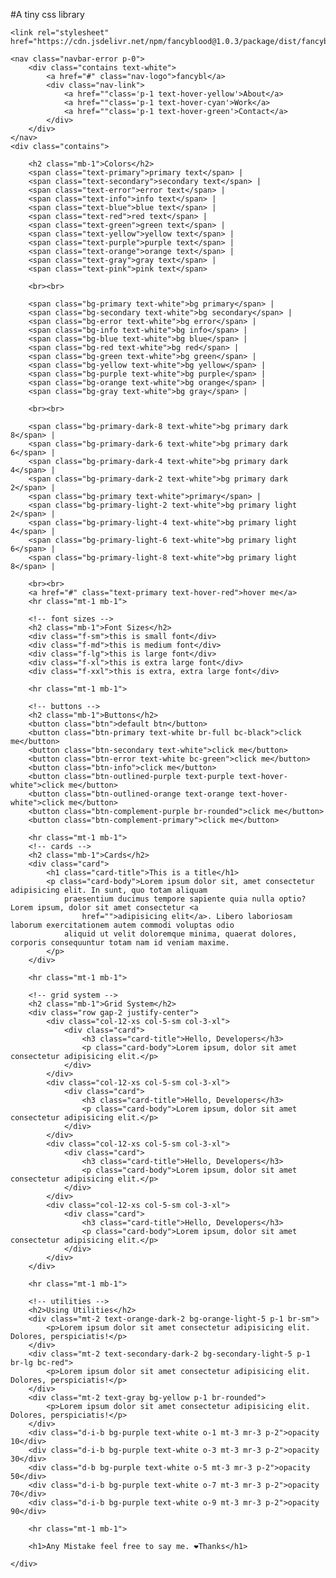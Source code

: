 #A tiny css library

    <link rel="stylesheet" href="https://cdn.jsdelivr.net/npm/fancyblood@1.0.3/package/dist/fancyblood.min.css">
    
    <nav class="navbar-error p-0">
        <div class="contains text-white">
            <a href="#" class="nav-logo">fancybl</a>
            <div class="nav-link">
                <a href=""class='p-1 text-hover-yellow'>About</a>
                <a href=""class='p-1 text-hover-cyan'>Work</a>
                <a href=""class='p-1 text-hover-green'>Contact</a>
            </div>
        </div>
    </nav>
    <div class="contains">

        <h2 class="mb-1">Colors</h2>
        <span class="text-primary">primary text</span> |
        <span class="text-secondary">secondary text</span> |
        <span class="text-error">error text</span> |
        <span class="text-info">info text</span> |
        <span class="text-blue">blue text</span> |
        <span class="text-red">red text</span> |
        <span class="text-green">green text</span> |
        <span class="text-yellow">yellow text</span> |
        <span class="text-purple">purple text</span> |
        <span class="text-orange">orange text</span> |
        <span class="text-gray">gray text</span> |
        <span class="text-pink">pink text</span> 

        <br><br>

        <span class="bg-primary text-white">bg primary</span> |
        <span class="bg-secondary text-white">bg secondary</span> |
        <span class="bg-error text-white">bg error</span> |
        <span class="bg-info text-white">bg info</span> |
        <span class="bg-blue text-white">bg blue</span> |
        <span class="bg-red text-white">bg red</span> |
        <span class="bg-green text-white">bg green</span> |
        <span class="bg-yellow text-white">bg yellow</span> |
        <span class="bg-purple text-white">bg purple</span> |
        <span class="bg-orange text-white">bg orange</span> |
        <span class="bg-gray text-white">bg gray</span> |

        <br><br>

        <span class="bg-primary-dark-8 text-white">bg primary dark 8</span> |
        <span class="bg-primary-dark-6 text-white">bg primary dark 6</span> |
        <span class="bg-primary-dark-4 text-white">bg primary dark 4</span> |
        <span class="bg-primary-dark-2 text-white">bg primary dark 2</span> |
        <span class="bg-primary text-white">primary</span> |
        <span class="bg-primary-light-2 text-white">bg primary light 2</span> |
        <span class="bg-primary-light-4 text-white">bg primary light 4</span> |
        <span class="bg-primary-light-6 text-white">bg primary light 6</span> |
        <span class="bg-primary-light-8 text-white">bg primary light 8</span> |

        <br><br>
        <a href="#" class="text-primary text-hover-red">hover me</a>
        <hr class="mt-1 mb-1">

        <!-- font sizes -->
        <h2 class="mb-1">Font Sizes</h2>
        <div class="f-sm">this is small font</div>
        <div class="f-md">this is medium font</div>
        <div class="f-lg">this is large font</div>
        <div class="f-xl">this is extra large font</div>
        <div class="f-xxl">this is extra, extra large font</div>

        <hr class="mt-1 mb-1">

        <!-- buttons -->
        <h2 class="mb-1">Buttons</h2>
        <button class="btn">default btn</button>
        <button class="btn-primary text-white br-full bc-black">click me</button>
        <button class="btn-secondary text-white">click me</button>
        <button class="btn-error text-white bc-green">click me</button>
        <button class="btn-info">click me</button>
        <button class="btn-outlined-purple text-purple text-hover-white">click me</button>
        <button class="btn-outlined-orange text-orange text-hover-white">click me</button>
        <button class="btn-complement-purple br-rounded">click me</button>
        <button class="btn-complement-primary">click me</button>

        <hr class="mt-1 mb-1">
        <!-- cards -->
        <h2 class="mb-1">Cards</h2>
        <div class="card">
            <h1 class="card-title">This is a title</h1>
            <p class="card-body">Lorem ipsum dolor sit, amet consectetur adipisicing elit. In sunt, quo totam aliquam
                praesentium ducimus tempore sapiente quia nulla optio? Lorem ipsum, dolor sit amet consectetur <a
                    href="">adipisicing elit</a>. Libero laboriosam laborum exercitationem autem commodi voluptas odio
                aliquid ut velit doloremque minima, quaerat dolores, corporis consequuntur totam nam id veniam maxime.
            </p>
        </div>

        <hr class="mt-1 mb-1">

        <!-- grid system -->
        <h2 class="mb-1">Grid System</h2>
        <div class="row gap-2 justify-center">
            <div class="col-12-xs col-5-sm col-3-xl">
                <div class="card">
                    <h3 class="card-title">Hello, Developers</h3>
                    <p class="card-body">Lorem ipsum, dolor sit amet consectetur adipisicing elit.</p>
                </div>
            </div>
            <div class="col-12-xs col-5-sm col-3-xl">
                <div class="card">
                    <h3 class="card-title">Hello, Developers</h3>
                    <p class="card-body">Lorem ipsum, dolor sit amet consectetur adipisicing elit.</p>
                </div>
            </div>
            <div class="col-12-xs col-5-sm col-3-xl">
                <div class="card">
                    <h3 class="card-title">Hello, Developers</h3>
                    <p class="card-body">Lorem ipsum, dolor sit amet consectetur adipisicing elit.</p>
                </div>
            </div>
            <div class="col-12-xs col-5-sm col-3-xl">
                <div class="card">
                    <h3 class="card-title">Hello, Developers</h3>
                    <p class="card-body">Lorem ipsum, dolor sit amet consectetur adipisicing elit.</p>
                </div>
            </div>
        </div>

        <hr class="mt-1 mb-1">

        <!-- utilities -->
        <h2>Using Utilities</h2>
        <div class="mt-2 text-orange-dark-2 bg-orange-light-5 p-1 br-sm">
            <p>Lorem ipsum dolor sit amet consectetur adipisicing elit. Dolores, perspiciatis!</p>
        </div>
        <div class="mt-2 text-secondary-dark-2 bg-secondary-light-5 p-1 br-lg bc-red">
            <p>Lorem ipsum dolor sit amet consectetur adipisicing elit. Dolores, perspiciatis!</p>
        </div>
        <div class="mt-2 text-gray bg-yellow p-1 br-rounded">
            <p>Lorem ipsum dolor sit amet consectetur adipisicing elit. Dolores, perspiciatis!</p>
        </div>
        <div class="d-i-b bg-purple text-white o-1 mt-3 mr-3 p-2">opacity 10</div>
        <div class="d-i-b bg-purple text-white o-3 mt-3 mr-3 p-2">opacity 30</div>
        <div class="d-b bg-purple text-white o-5 mt-3 mr-3 p-2">opacity 50</div>
        <div class="d-i-b bg-purple text-white o-7 mt-3 mr-3 p-2">opacity 70</div>
        <div class="d-i-b bg-purple text-white o-9 mt-3 mr-3 p-2">opacity 90</div>

        <hr class="mt-1 mb-1">

        <h1>Any Mistake feel free to say me. ❤Thanks</h1>

    </div>
